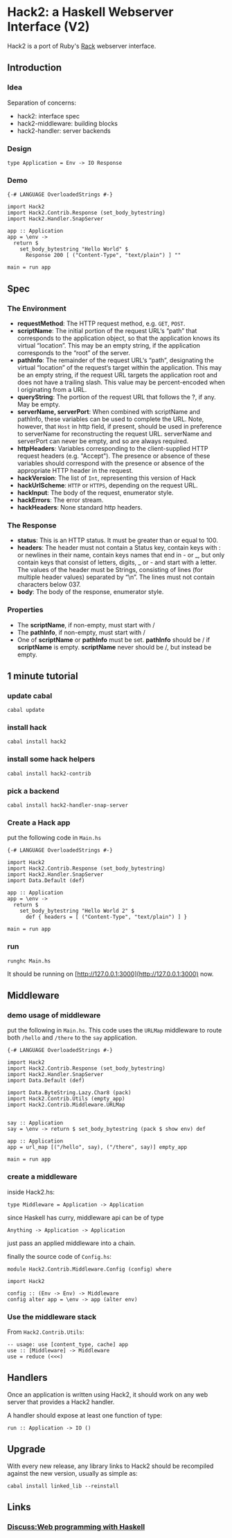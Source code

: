 Hack2: a Haskell Webserver Interface (V2)
========================================

Hack2 is a port of Ruby's [Rack](http://rack.rubyforge.org/) webserver interface.

Introduction
------------

### Idea

Separation of concerns:

* hack2: interface spec
* hack2-middleware: building blocks
* hack2-handler: server backends

### Design

    type Application = Env -> IO Response

### Demo

    {-# LANGUAGE OverloadedStrings #-}

    import Hack2
    import Hack2.Contrib.Response (set_body_bytestring)
    import Hack2.Handler.SnapServer

    app :: Application
    app = \env -> 
      return $ 
        set_body_bytestring "Hello World" $
          Response 200 [ ("Content-Type", "text/plain") ] ""

    main = run app
    

Spec
----

### The Environment

* __requestMethod__: The HTTP request method, e.g. `GET`, `POST`.
* __scriptName__: The initial portion of the request URL‘s “path” that corresponds to the application object, so that the application knows its virtual “location”. This may be an empty string, if the application corresponds to the “root” of the server.
* __pathInfo__: The remainder of the request URL‘s “path”, designating the virtual “location” of the request‘s target within the application. This may be an empty string, if the request URL targets the application root and does not have a trailing slash. This value may be percent-encoded when I originating from a URL.
* __queryString__: The portion of the request URL that follows the ?, if any. May be empty.
* __serverName, serverPort__: When combined with scriptName and pathInfo, these variables can be used to complete the URL. Note, however, that `Host` in http field, if present, should be used in preference to serverName for reconstructing the request URL. serverName and serverPort can never be empty, and so are always required.
* __httpHeaders__: Variables corresponding to the client-supplied HTTP request headers (e.g. "Accept"). The presence or absence of these variables should correspond with the presence or absence of the appropriate HTTP header in the request. 
* __hackVersion__: The list of `Int`, representing this version of Hack
* __hackUrlScheme__: `HTTP` or `HTTPS`, depending on the request URL. 
* __hackInput__: The body of the request, enumerator style.
* __hackErrors__: The error stream.
* __hackHeaders__: None standard http headers.


### The Response

* __status__: This is an HTTP status. It must be greater than or equal to 100. 
* __headers__: The header must not contain a Status key, contain keys with : or newlines in their name, contain keys names that end in - or _, but only contain keys that consist of letters, digits, _ or - and start with a letter. The values of the header must be Strings, consisting of lines (for multiple header values) separated by “\n”. The lines must not contain characters below 037.
* __body__: The body of the response, enumerator style.

### Properties

* The __scriptName__, if non-empty, must start with /
* The __pathInfo__, if non-empty, must start with /
* One of __scriptName__ or __pathInfo__ must be set. __pathInfo__ should be / if __scriptName__ is empty. __scriptName__ never should be /, but instead be empty.


1 minute tutorial
-----------------

### update cabal

    cabal update
    
### install hack

    cabal install hack2

### install some hack helpers
  
    cabal install hack2-contrib

### pick a backend

    cabal install hack2-handler-snap-server

### Create a Hack app

put the following code in `Main.hs`

    {-# LANGUAGE OverloadedStrings #-}

    import Hack2
    import Hack2.Contrib.Response (set_body_bytestring)
    import Hack2.Handler.SnapServer
    import Data.Default (def)

    app :: Application
    app = \env -> 
      return $ 
        set_body_bytestring "Hello World 2" $ 
          def { headers = [ ("Content-Type", "text/plain") ] }

    main = run app


### run

    runghc Main.hs

It should be running on [http://127.0.0.1:3000](http://127.0.0.1:3000) now.

Middleware
-----------

### demo usage of middleware

put the following in `Main.hs`. This code uses the `URLMap` middleware to route both `/hello` and `/there` to the `say` application.

    {-# LANGUAGE OverloadedStrings #-}

    import Hack2
    import Hack2.Contrib.Response (set_body_bytestring)
    import Hack2.Handler.SnapServer
    import Data.Default (def)

    import Data.ByteString.Lazy.Char8 (pack)
    import Hack2.Contrib.Utils (empty_app)
    import Hack2.Contrib.Middleware.URLMap


    say :: Application
    say = \env -> return $ set_body_bytestring (pack $ show env) def

    app :: Application
    app = url_map [("/hello", say), ("/there", say)] empty_app

    main = run app

### create a middleware

inside Hack2.hs:

    type Middleware = Application -> Application

since Haskell has curry, middleware api can be of type

    Anything -> Application -> Application

just pass an applied middleware into a chain.

finally the source code of `Config.hs`:

    module Hack2.Contrib.Middleware.Config (config) where

    import Hack2

    config :: (Env -> Env) -> Middleware
    config alter app = \env -> app (alter env)


### Use the middleware stack

From `Hack2.Contrib.Utils`:

    -- usage: use [content_type, cache] app
    use :: [Middleware] -> Middleware
    use = reduce (<<<)

Handlers
--------

Once an application is written using Hack2, it should work on any web server that provides a Hack2 handler.

A handler should expose at least one function of type:

    run :: Application -> IO ()

Upgrade
-------

With every new release, any library links to Hack2 should be recompiled against the new version, usually as simple as:

    cabal install linked_lib --reinstall

Links
-----

### [Discuss:Web programming with Haskell](http://www.haskell.org/mailman/listinfo/web-devel)


